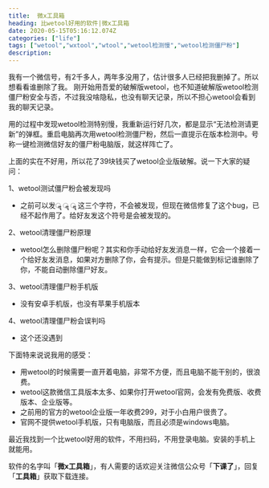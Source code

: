 ```yaml
---
title:  微x工具箱
heading: 比wetool好用的软件|微x工具箱
date: 2020-05-15T05:16:12.074Z
categories: ["life"]
tags: ["wetool","wxtool","wtool","wetool检测慢","wetool检测僵尸粉"]
description: 
---
```


我有一个微信号，有2千多人，两年多没用了，估计很多人已经把我删掉了。所以想看看谁删除了我。
刚开始用吾爱的破解版wetool，也不知道破解版wetool检测僵尸粉安全与否，不过我没啥隐私，也没有聊天记录，所以不担心wetool会看到我的聊天记录。	

用的过程中发现wetool检测特别慢，我重新运行好几次，都是显示“无法检测请更新”的弹框。重启电脑再次用wetool检测僵尸粉，然后一直提示在版本检测中。号称一键检测微信好友的僵尸粉电脑版，就这样阵亡了。


上面的实在不好用，所以花了39块钱买了wetool企业版破解。说一下大家的疑问：

1、wetool测试僵尸粉会被发现吗
 - 之前可以发ॣ ॣ ॣ 这三个字符，不会被发现，但现在微信修复了这个bug，已经不起作用了。给好友发这个符号是会被发现的。

2、wetool清理僵尸粉原理
- wetool怎么删除僵尸粉呢？其实和你手动给好友发消息一样，它会一个接着一个给好友发消息，如果对方删除了你，会有提示。但是只能做到标记谁删除了你，不能自动删除僵尸好友。

3、wetool清理僵尸粉手机版
- 没有安卓手机版，也没有苹果手机版本

4、wetool清理僵尸粉会误判吗
- 这个还没遇到

下面特来说说我用的感受：
- 用wetool的时候需要一直开着电脑，非常不方便，而且电脑不能干别的，很浪费。
- wetool这款微信工具版本太多、如果你打开wetool官网，会发有免费版、收费版本、企业版等。
- 之前用的官方的wetool企业版一年收费299，对于小白用户很贵了。
- 官网不提供wetool手机版，只有电脑版，而且必须是windows电脑。


最近我找到一个比wetool好用的软件，不用扫码，不用登录电脑。安装的手机上就能用。

软件的名字叫「**微x工具箱**」，有人需要的话欢迎关注微信公众号「**下课了**」，回复「**工具箱**」获取下载连接。

